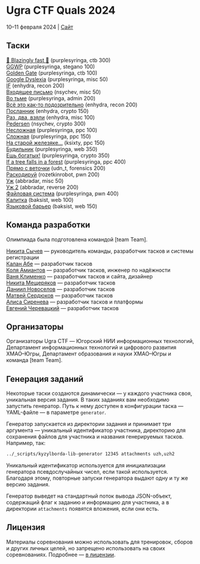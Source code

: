 # Ugra CTF Quals 2024

10–11 февраля 2024 | [Сайт](https://2024.ugractf.ru)

## Таски

[🚀 Blazingly fast 🚀](tasks/awolfinunix/) (purplesyringa, ctb 300)  
[GGWP](tasks/ggwp/) (purplesyringa, stegano 100)  
[Golden Gate](tasks/goldengate/) (purplesyringa, ctb 100)  
[Google Dyslexia](tasks/googledyslexia/) (purplesyringa, misc 50)  
[IF](tasks/if/) (enhydra, recon 200)  
[Входящее письмо](tasks/inbox/) (nsychev, misc 50)  
[Во тьме](tasks/inthedark/) (purplesyringa, admin 200)  
[Всё это как-то подозрительно](tasks/lookingsus/) (enhydra, recon 200)  
[Посланник](tasks/notezic/) (enhydra, crypto 150)  
[Раз, два, взяли](tasks/onetwograb/) (enhydra, misc 100)  
[Pedersen](tasks/pedersen/) (nsychev, crypto 300)  
[Несложная](tasks/peterparker/) (purplesyringa, ppc 100)  
[Сложная](tasks/peterparker2/) (purplesyringa, ppc 150)  
[На старой железяке…](tasks/pinique/) (ksixty, ppc 150)  
[Будильник](tasks/pupupu/) (purplesyringa, web 350)  
[Ешь богатых!](tasks/securityisamyth/) (purplesyringa, crypto 350)  
[If a tree falls in a forest](tasks/thescenicroute/) (purplesyringa, ppc 400)  
[Прямо с веточки](tasks/treemen/) (udn_t, forensics 200)  
[Раскодируй](tasks/urldecode/) (rozetkinrobot, pwn 200)  
[Уж](tasks/uzh/) (abbradar, misc 50)  
[Уж 2](tasks/uzh2/) (abbradar, reverse 200)  
[Файловая система](tasks/vfs/) (purplesyringa, pwn 400)  
[Калитка](tasks/wicketgate/) (baksist, web 100)  
[Языковой барьер](tasks/worldwide/) (baksist, web 150)

## Команда разработки

Олимпиада была подготовлена командой [team Team].

[Никита Сычев](https://github.com/nsychev) — руководитель команды, разработчик тасков и системы регистрации  
[Калан Абе](https://github.com/kalan) — разработчик тасков  
[Коля Амиантов](https://github.com/abbradar) — разработчик тасков, инженер по надёжности  
[Ваня Клименко](https://github.com/ksixty) — разработчик тасков и сайта, дизайнер  
[Никита Мещеряков](https://github.com/deffrian) — разработчик тасков  
[Даниил Новоселов](https://github.com/gudn) — разработчик тасков  
[Матвей Сердюков](https://github.com/baksist) — разработчик тасков  
[Алиса Сиренева](https://github.com/purplesyringa) — разработчик тасков и платформы  
[Евгений Черевацкий](https://github.com/rozetkinrobot) — разработчик тасков


## Организаторы

Организаторы Ugra CTF — Югорский НИИ информационных технологий, Департамент информационных технологий и цифрового развития ХМАО–Югры, Департамент образования и науки ХМАО–Югры и команда [team Team].

## Генерация заданий

Некоторые таски создаются динамически — у каждого участника своя, уникальная версия задания. В таких заданиях вам необходимо запустить генератор. Путь к нему доступен в конфигурации таска — YAML-файле — в параметре `generator`.

Генератор запускается из директории задания и принимает три аргумента — уникальный идентификатор участника, директорию для сохранения файлов для участника и названия генерируемых тасков. Например, так:

```bash
../_scripts/kyzylborda-lib-generator 12345 attachments uzh,uzh2
```

Уникальный идентификатор используется для инициализации генератора псевдослучайных чисел, если такой используется. Благодаря этому, повторные запуски генератора выдают одну и ту же версию задания.

Генератор выведет на стандартный поток вывода JSON-объект, содержащий флаг к заданию и информацию для участника, а в директории `attachments` появятся вложения, если они есть.

## Лицензия

Материалы соревнования можно использовать для тренировок, сборов и других личных целей, но запрещено использовать на своих соревнованиях. Подробнее — [в лицензии](LICENSE).
